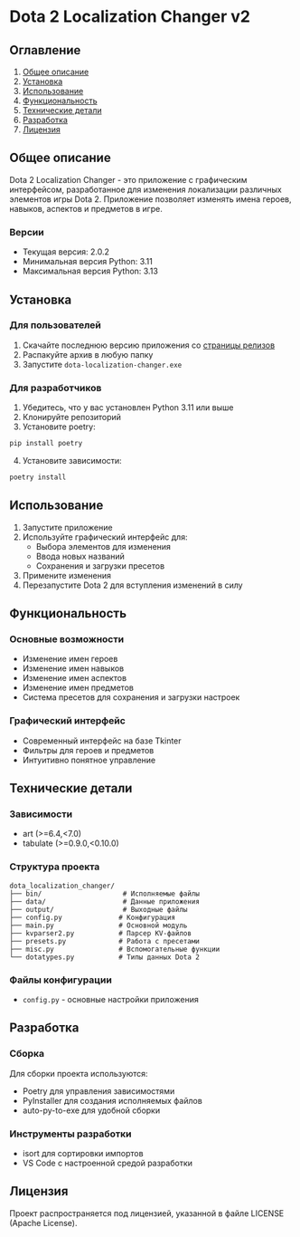 # Dota 2 Localization Changer v2

## Оглавление
1. [Общее описание](#общее-описание)
2. [Установка](#установка)
3. [Использование](#использование)
4. [Функциональность](#функциональность)
5. [Технические детали](#технические-детали)
6. [Разработка](#разработка)
7. [Лицензия](#лицензия)

## Общее описание

Dota 2 Localization Changer - это приложение с графическим интерфейсом, разработанное для изменения локализации различных элементов игры Dota 2. Приложение позволяет изменять имена героев, навыков, аспектов и предметов в игре.

### Версии
- Текущая версия: 2.0.2
- Минимальная версия Python: 3.11
- Максимальная версия Python: 3.13

## Установка

### Для пользователей
1. Скачайте последнюю версию приложения со [страницы релизов](https://github.com/r41ngee/dota-lc-cli/releases/latest)
2. Распакуйте архив в любую папку
3. Запустите `dota-localization-changer.exe`

### Для разработчиков
1. Убедитесь, что у вас установлен Python 3.11 или выше
2. Клонируйте репозиторий
3. Установите poetry:
```bash
pip install poetry
```
4. Установите зависимости:
```bash
poetry install
```

## Использование

1. Запустите приложение
2. Используйте графический интерфейс для:
   - Выбора элементов для изменения
   - Ввода новых названий
   - Сохранения и загрузки пресетов
3. Примените изменения
4. Перезапустите Dota 2 для вступления изменений в силу

## Функциональность

### Основные возможности
- Изменение имен героев
- Изменение имен навыков
- Изменение имен аспектов
- Изменение имен предметов
- Система пресетов для сохранения и загрузки настроек

### Графический интерфейс
- Современный интерфейс на базе Tkinter
- Фильтры для героев и предметов
- Интуитивно понятное управление

## Технические детали

### Зависимости
- art (>=6.4,<7.0)
- tabulate (>=0.9.0,<0.10.0)

### Структура проекта
```
dota_localization_changer/
├── bin/                    # Исполняемые файлы
├── data/                   # Данные приложения
├── output/                 # Выходные файлы
├── config.py              # Конфигурация
├── main.py                # Основной модуль
├── kvparser2.py           # Парсер KV-файлов
├── presets.py             # Работа с пресетами
├── misc.py                # Вспомогательные функции
└── dotatypes.py           # Типы данных Dota 2
```

### Файлы конфигурации
- `config.py` - основные настройки приложения

## Разработка

### Сборка
Для сборки проекта используются:
- Poetry для управления зависимостями
- PyInstaller для создания исполняемых файлов
- auto-py-to-exe для удобной сборки

### Инструменты разработки
- isort для сортировки импортов
- VS Code с настроенной средой разработки

## Лицензия

Проект распространяется под лицензией, указанной в файле LICENSE (Apache License). 